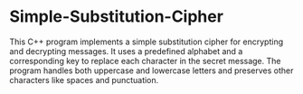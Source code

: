 # Simple-Substitution-Cipher
This C++ program implements a simple substitution cipher for encrypting and decrypting messages. It uses a predefined alphabet and a corresponding key to replace each character in the secret message. The program handles both uppercase and lowercase letters and preserves other characters like spaces and punctuation. 
